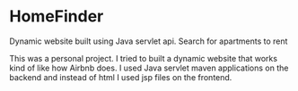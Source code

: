 # HomeFinder
Dynamic website built using Java servlet api. Search for apartments to rent

This was a personal project. I tried to built a dynamic website that works kind of like how Airbnb does. I used Java servlet maven applications on the backend and instead of html I used jsp files on the frontend.
